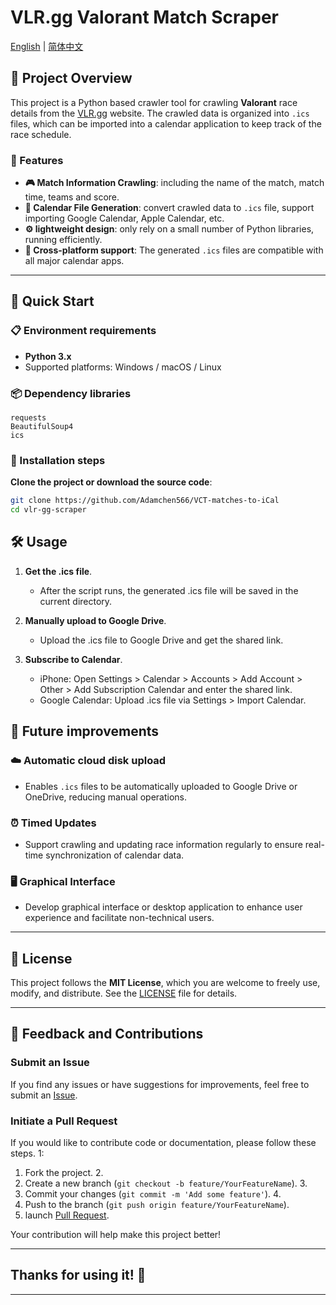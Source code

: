 # VLR.gg Valorant Match Scraper

[English](README.md) | [简体中文](README.zh.md)


## 📖 Project Overview

This project is a Python based crawler tool for crawling **Valorant** race details from the [VLR.gg](https://www.vlr.gg) website. The crawled data is organized into `.ics` files, which can be imported into a calendar application to keep track of the race schedule.

### 🎯 Features

- **🎮 Match Information Crawling**: including the name of the match, match time, teams and score.
- **📅 Calendar File Generation**: convert crawled data to `.ics` file, support importing Google Calendar, Apple Calendar, etc.
- **⚙️ lightweight design**: only rely on a small number of Python libraries, running efficiently.
- **📱 Cross-platform support**: The generated `.ics` files are compatible with all major calendar apps.

---

## 🚀 Quick Start

### 📋 Environment requirements

- **Python 3.x**
- Supported platforms: Windows / macOS / Linux

### 📦 Dependency libraries

```plaintext
requests
BeautifulSoup4
ics
```

### 🔧 Installation steps

**Clone the project or download the source code**:

   ```bash
   git clone https://github.com/Adamchen566/VCT-matches-to-iCal
   cd vlr-gg-scraper
   ```

## 🛠️ Usage

1. **Get the .ics file**.
    - After the script runs, the generated .ics file will be saved in the current directory.

2. **Manually upload to Google Drive**.
    - Upload the .ics file to Google Drive and get the shared link.

3. **Subscribe to Calendar**.
    - iPhone: Open Settings > Calendar > Accounts > Add Account > Other > Add Subscription Calendar and enter the shared link.
    - Google Calendar: Upload .ics file via Settings > Import Calendar.

## 🚧 Future improvements

### ☁️ Automatic cloud disk upload

- Enables `.ics` files to be automatically uploaded to Google Drive or OneDrive, reducing manual operations.

### ⏰ Timed Updates

- Support crawling and updating race information regularly to ensure real-time synchronization of calendar data.

### 🖥️ Graphical Interface

- Develop graphical interface or desktop application to enhance user experience and facilitate non-technical users.

---

## 📜 License

This project follows the **MIT License**, which you are welcome to freely use, modify, and distribute. See the [LICENSE](LICENSE) file for details.

---

## 💬 Feedback and Contributions

### Submit an Issue

If you find any issues or have suggestions for improvements, feel free to submit an [Issue](https://github.com/Adamchen566/VCT-matches-to-iCal/issues).

### Initiate a Pull Request

If you would like to contribute code or documentation, please follow these steps. 1:

1. Fork the project. 2.
2. Create a new branch (`git checkout -b feature/YourFeatureName`). 3.
3. Commit your changes (`git commit -m 'Add some feature'`). 4.
4. Push to the branch (`git push origin feature/YourFeatureName`).
5. launch [Pull Request](https://github.com/your-repo/vlr-gg-scraper/pulls).

Your contribution will help make this project better!

---

## Thanks for using it! 🎉

---